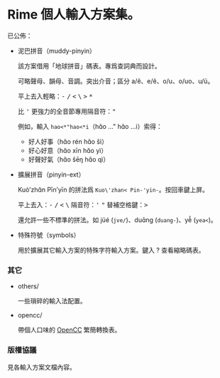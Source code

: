 # Rime 個人輸入方案集。

已公佈：

*   泥巴拼音（muddy-pinyin）

    該方案借用「地球拼音」碼表。專爲查詞典而設計。

    可略聲母、韻母、音調。突出介音；區分 a/ê、e/ê、o/u、o/uo、u/ü。

    平上去入輕略：<kbd>-</kbd> <kbd>/</kbd> <kbd>\<</kbd> <kbd>\\</kbd> <kbd>\></kbd> <kbd>\*</kbd>

    比 <kbd>'</kbd> 更強力的全音節專用隔音符：<kbd>"</kbd>

    例如，輸入 `hao<*"hao<*i`（hɑ̌o …" hɑ̌o …i）索得：

    *   好人好事（hɑ̌o rén hɑ̌o ŝì）
    *   好心好意（hɑ̌o xīn hɑ̌o yì）
    *   好聲好氣（hɑ̌o ŝēŋ hɑ̌o qì）

*   擴展拼音（pinyin-ext）

    Kuò’zhɑ̌n Pīn’yīn 的拼法爲 `Kuo\'zhan< Pin-'yin-`。按回車鍵上屏。

    平上去入：<kbd>-</kbd> <kbd>/</kbd> <kbd>\<</kbd> <kbd>\\</kbd>
    隔音符：<kbd>'</kbd> <kbd>"</kbd> 替補空格鍵：<kbd>\></kbd>

    還允許一些不標準的拼法。如 jüé (`jve/`)、duɑ̄nɡ (`duang-`)、yê̌ (`yea<`)。

*   特殊符號（symbols）

    用於擴展其它輸入方案的特殊字符輸入方案。鍵入 ? 查看縮略碼表。


### 其它

*   others/

    一些瑣碎的輸入法配置。

*   opencc/

    帶個人口味的 [OpenCC] 繁簡轉換表。

[OpenCC]: https://github.com/BYVoid/OpenCC/


### 版權協議

見各輸入方案文檔內容。
